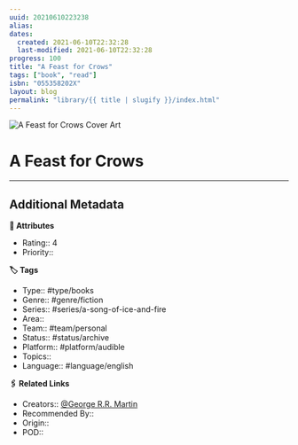 ```yaml
---
uuid: 20210610223238
alias:
dates:
  created: 2021-06-10T22:32:28
  last-modified: 2021-06-10T22:32:28
progress: 100
title: "A Feast for Crows"
tags: ["book", "read"]
isbn: "055358202X"
layout: blog
permalink: "library/{{ title | slugify }}/index.html"
---
```


![A Feast for Crows Cover Art](https://i.gr-assets.com/images/S/compressed.photo.goodreads.com/books/1429538615l/13497.jpg)

# A Feast for Crows

---

## Additional Metadata

**🧰 Attributes**

- Rating:: 4
- Priority::

**🏷 Tags**

- Type:: #type/books
- Genre:: #genre/fiction
- Series:: #series/a-song-of-ice-and-fire
- Area::
- Team:: #team/personal
- Status:: #status/archive
- Platform:: #platform/audible
- Topics::
- Language:: #language/english

**🖇️ Related Links**

- Creators:: [@George R.R. Martin](🧔%20Private/People/@George%20R.R.%20Martin.md)
- Recommended By::
- Origin::
- POD::
